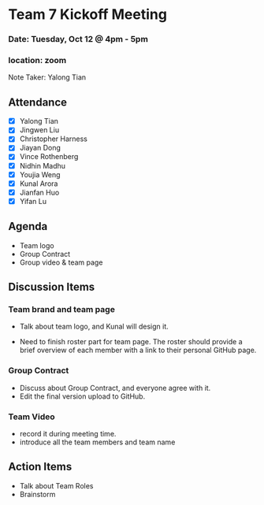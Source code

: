 # Team 7 Kickoff Meeting

### Date: Tuesday, Oct 12 @ 4pm - 5pm

### location: zoom

Note Taker: Yalong Tian

## Attendance

- [x] Yalong Tian
- [x] Jingwen Liu
- [x] Christopher Harness
- [x] Jiayan Dong
- [x] Vince Rothenberg
- [x] Nidhin Madhu
- [x] Youjia Weng
- [x] Kunal Arora
- [x] Jianfan Huo
- [x] Yifan Lu

## Agenda

- Team logo
- Group Contract
- Group video & team page

## Discussion Items

### Team brand and team page

- Talk about team logo, and Kunal will design it.

- Need to finish roster part for team page. The roster should provide a brief overview of each member with a link to their personal GitHub page.

### Group Contract

- Discuss about Group Contract, and everyone agree with it.
- Edit the final version upload to GitHub.

### Team Video

- record it during meeting time.
- introduce all the team members and team name

## Action Items

- Talk about Team Roles
- Brainstorm
